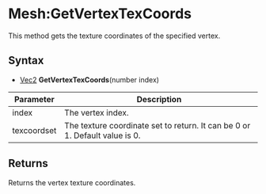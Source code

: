 # Mesh:GetVertexTexCoords

This method gets the texture coordinates of the specified vertex.

## Syntax

- [Vec2](Vec2.md) **GetVertexTexCoords**(number index)

| Parameter | Description |
|------|-------------|
| index | The vertex index. |
| texcoordset | The texture coordinate set to return. It can be 0 or 1. Default value is 0. |

## Returns

Returns the vertex texture coordinates.
